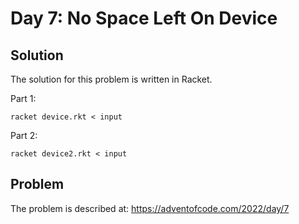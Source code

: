 # Day 7: No Space Left On Device
## Solution

The solution for this problem is written in Racket.

Part 1:

`racket device.rkt < input`

Part 2:

`racket device2.rkt < input`

## Problem

The problem is described at: https://adventofcode.com/2022/day/7

